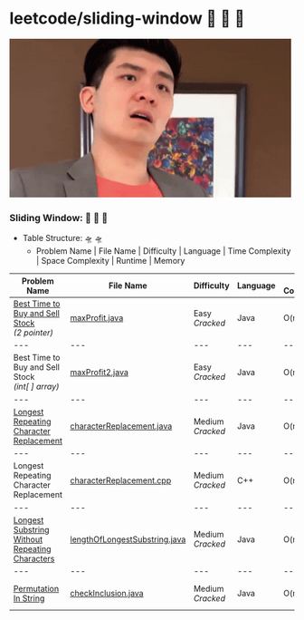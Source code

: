 # leetcode/sliding-window :space_invader:	:space_invader:	:space_invader:	
![](https://github.com/guillermobermejo/leetcode/blob/main/f.gif)
### Sliding Window: :space_invader:	:space_invader:	:space_invader:	
- Table Structure: :flying_saucer: :flying_saucer:
  - Problem Name | File Name | Difficulty | Language | Time Complexity | Space Complexity | Runtime | Memory

|Problem Name|File Name|Difficulty|Language|Time Complexity|Space Complexity|Runtime|Memory|
|---|---|---|---|---|---|---|---|
|[Best Time to Buy and Sell Stock](https://leetcode.com/problems/best-time-to-buy-and-sell-stock/)<br/>*(2 pointer)*|[maxProfit.java](https://github.com/guillermobermejo/leetcode/blob/main/sliding-window/maxProfit.java)|Easy<br/>*Cracked*|Java|O(n)|O(1)|1ms<br/>(Beats 99.92%)|61.6mb<br/>(Beats 29.08%)|
|---|---|---|---|---|---|---|---|
|Best Time to Buy and Sell Stock<br/>*(int[ ] array)*|[maxProfit2.java](https://github.com/guillermobermejo/leetcode/blob/main/sliding-window/maxProfit2.java)|Easy<br/>*Cracked*|Java|O(n)|O(n)|2ms<br/>(Beats 78.72%)|56.9mb<br/>(Beats 97.49%)|
|---|---|---|---|---|---|---|---|
|[Longest Repeating Character Replacement](https://leetcode.com/problems/longest-repeating-character-replacement/)|[characterReplacement.java](https://github.com/guillermobermejo/leetcode/blob/main/sliding-window/characterReplacement.java)|Medium<br/>*Cracked*|Java|O(n)|O(n)|5ms<br/>(Beats 99.27%)|45.68mb<br/>(Beats 48.22%)|
|---|---|---|---|---|---|---|---|
|Longest Repeating Character Replacement|[characterReplacement.cpp](https://github.com/guillermobermejo/leetcode/blob/main/sliding-window/characterReplacement.cpp)|Medium<br/>*Cracked*|C++|O(n)|O(n)|0ms<br/>(Beats 100%)|9.2mb<br/>(Beats 90.17%)|
|---|---|---|---|---|---|---|---|
|[Longest Substring Without Repeating Characters](https://leetcode.com/problems/longest-substring-without-repeating-characters/)|[lengthOfLongestSubstring.java](https://github.com/guillermobermejo/leetcode/blob/main/sliding-window/lengthOfLongestSubstring.java)|Medium<br/>*Cracked*|Java|O(n)|O(n)|2ms<br/>(Beats 99.52%)|42.8mb<br/>(Beats 92.48%)|
|---|---|---|---|---|---|---|---|
|[Permutation In String](https://leetcode.com/problems/permutation-in-string/)|[checkInclusion.java](https://github.com/guillermobermejo/leetcode/blob/main/sliding-window/checkInclusion.java)|Medium<br/>*Cracked*|Java|O(n)|O(1)|5ms<br/>(Beats 96.67%)|42.1mb<br/>(Beats 95.22%)|
